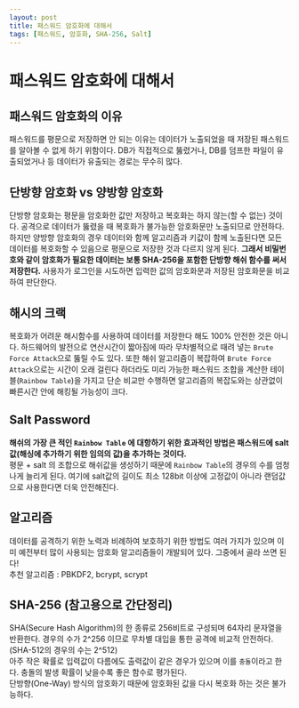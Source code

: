 ```yaml
---
layout: post
title: 패스워드 암호화에 대해서
tags: [패스워드, 암호화, SHA-256, Salt]
---
```


# 패스워드 암호화에 대해서

## 패스워드 암호화의 이유
패스워드를 평문으로 저장하면 안 되는 이유는 데이터가 노출되었을 때 저장된 패스워드를 알아볼 수 없게 하기 위함이다. DB가 직접적으로 뚫렸거나, 
DB를 덤프한 파일이 유출되었거나 등 데이터가 유출되는 경로는 무수히 많다. 

## 단방향 암호화 vs 양방향 암호화
단방향 암호화는 평문을 암호화한 값만 저장하고 복호화는 하지 않는(할 수 없는) 것이다. 공격으로 데이터가 뚫렸을 때 복호화가 불가능한 암호화문만 노출되므로 안전하다. 
하지만 양방향 암호화의 경우 데이터와 함께 알고리즘과 키값이 함께 노출된다면 모든 데이터를 복호화할 수 있음으로 평문으로 저장한 것과 다르지 않게 된다. 
**그래서 비밀번호와 같이 암호화가 필요한 데이터는 보통 SHA-256을 포함한 단방향 해쉬 함수를 써서 저장한다.**
사용자가 로그인을 시도하면 입력한 값의 암호화문과 저장된 암호화문을 비교하여 판단한다.

## 해시의 크랙
복호화가 어려운 해시함수를 사용하여 데이터를 저장한다 해도 100% 안전한 것은 아니다. 
하드웨어의 발전으로 연산시간이 짧아짐에 따라 무차별적으로 때려 넣는 `Brute Force Attack`으로 뚫릴 수도 있다. 
또한 해쉬 알고리즘이 복잡하여 `Brute Force Attack`으로는 시간이 오래 걸린다 하더라도 미리 가능한 패스워드 조합을 계산한 테이블(`Rainbow Table`)을 가지고 단순 비교만 수행하면 알고리즘의 복잡도와는 상관없이 빠른시간 안에 해킹될 가능성이 크다. 

## Salt Password
**해쉬의 가장 큰 적인 `Rainbow Table` 에 대항하기 위한 효과적인 방법은 패스워드에 salt값(해싱에 추가하기 위한 임의의 값)을 추가하는 것이다.**  
평문 + salt 의 조합으로 해쉬값을 생성하기 때문에 `Rainbow Table`의 경우의 수를 엄청나게 늘리게 된다. 
여기에 salt값의 길이도 최소 128bit 이상에 고정값이 아니라 랜덤값으로 사용한다면 더욱 안전해진다.

## 알고리즘
데이터를 공격하기 위한 노력과 비례하여 보호하기 위한 방법도 여러 가지가 있으며 이미 예전부터 많이 사용되는 암호화 알고리즘들이 개발되어 있다. 그중에서 골라 쓰면 된다!  
추천 알고리즘 : PBKDF2, bcrypt, scrypt

## SHA-256 (참고용으로 간단정리)
SHA(Secure Hash Algorithm)의 한 종류로 256비트로 구성되며 64자리 문자열을 반환한다. 경우의 수가 2^256 이므로 무차별 대입을 통한 공격에 비교적 안전하다.(SHA-512의 경우의 수는 2^512)  
아주 작은 확률로 입력값이 다름에도 출력값이 같은 경우가 있으며 이를 `충돌`이라고 한다. 충돌의 발생 확률이 낮을수록 좋은 함수로 평가된다.  
단방향(One-Way) 방식의 암호화기 때문에 암호화된 값을 다시 복호화 하는 것은 불가능하다.